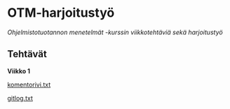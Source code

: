 # OTM-harjoitustyö

*Ohjelmistotuotannon menetelmät -kurssin viikkotehtäviä sekä harjoitustyö*

## Tehtävät

**Viikko 1**

[komentorivi.txt](https://github.com/Mustekala/otm-harjoitustyo/blob/master/laskarit/viikko1/komentorivi.txt)

[gitlog.txt](https://github.com/Mustekala/otm-harjoitustyo/blob/master/laskarit/viikko1/gitlog.txt)
